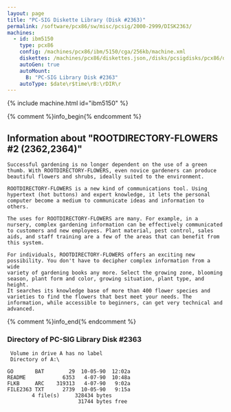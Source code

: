 ```yaml
---
layout: page
title: "PC-SIG Diskette Library (Disk #2363)"
permalink: /software/pcx86/sw/misc/pcsig/2000-2999/DISK2363/
machines:
  - id: ibm5150
    type: pcx86
    config: /machines/pcx86/ibm/5150/cga/256kb/machine.xml
    diskettes: /machines/pcx86/diskettes.json,/disks/pcsigdisks/pcx86/diskettes.json
    autoGen: true
    autoMount:
      B: "PC-SIG Library Disk #2363"
    autoType: $date\r$time\rB:\rDIR\r
---
```


{% include machine.html id="ibm5150" %}

{% comment %}info_begin{% endcomment %}

## Information about "ROOTDIRECTORY-FLOWERS #2 (2362,2364)"

    Successful gardening is no longer dependent on the use of a green
    thumb. With ROOTDIRECTORY-FLOWERS, even novice gardeners can produce
    beautiful flowers and shrubs, ideally suited to the environment.
    
    ROOTDIRECTORY-FLOWERS is a new kind of communications tool. Using
    hypertext (hot buttons) and expert knowledge, it lets the personal
    computer become a medium to communicate ideas and information to
    others.
    
    The uses for ROOTDIRECTORY-FLOWERS are many. For example, in a
    nursery, complex gardening information can be effectively communicated
    to customers and new employees. Plant material, pest control, sales
    aids, and staff training are a few of the areas that can benefit from
    this system.
    
    For individuals, ROOTDIRECTORY-FLOWERS offers an exciting new
    possibility. You don't have to decipher complex information from a wide
    variety of gardening books any more. Select the growing zone, blooming
    season, plant form and color, growing situation, plant type, and height.
    It searches its knowledge base of more than 400 flower species and
    varieties to find the flowers that best meet your needs. The
    information, while accessible to beginners, can get very technical and
    advanced.
{% comment %}info_end{% endcomment %}


### Directory of PC-SIG Library Disk #2363

     Volume in drive A has no label
     Directory of A:\

    GO       BAT        29  10-05-90  12:02a
    README            6353   4-07-90  10:48a
    FLKB     ARC    319313   4-07-90   9:02a
    FILE2363 TXT      2739  10-05-90   9:15a
            4 file(s)     328434 bytes
                           31744 bytes free
